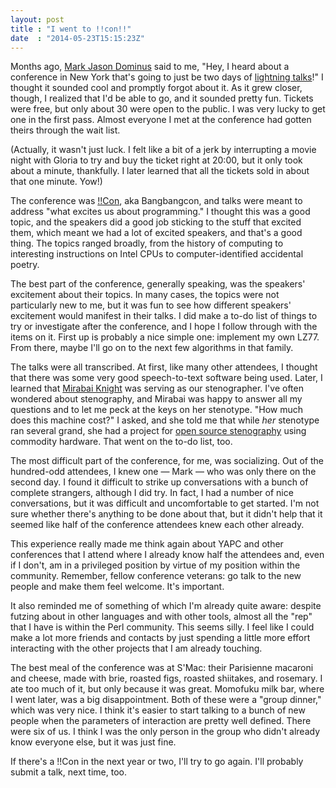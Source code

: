 ```yaml
---
layout: post
title : "I went to !!con!!"
date  : "2014-05-23T15:15:23Z"
---
```

Months ago, [Mark Jason Dominus](http://blog.plover.com/) said to me, "Hey, I
heard about a conference in New York that's going to just be two days of
[lightning talks](http://en.wikipedia.org/wiki/Lightning_talk)!"  I thought it
sounded cool and promptly forgot about it.  As it grew closer, though, I
realized that I'd be able to go, and it sounded pretty fun.  Tickets were free,
but only about 30 were open to the public.  I was very lucky to get one in the
first pass.  Almost everyone I met at the conference had gotten theirs through
the wait list.

(Actually, it wasn't just luck.  I felt like a bit of a jerk by interrupting a
movie night with Gloria to try and buy the ticket right at 20:00, but it only
took about a minute, thankfully.  I later learned that all the tickets sold in
about that one minute.  Yow!)

The conference was [!!Con](http://bangbangcon.com/), aka Bangbangcon, and talks
were meant to address "what excites us about programming."  I thought this was
a good topic, and the speakers did a good job sticking to the stuff that
excited them, which meant we had a lot of excited speakers, and that's a good
thing.  The topics ranged broadly, from the history of computing to interesting
instructions on Intel CPUs to computer-identified accidental poetry.

The best part of the conference, generally speaking, was the speakers'
excitement about their topics.  In many cases, the topics were not particularly
new to me, but it was fun to see how different speakers' excitement would
manifest in their talks.  I did make a to-do list of things to try or
investigate after the conference, and I hope I follow through with the items on
it.  First up is probably a nice simple one:  implement my own LZ77.  From
there, maybe I'll go on to the next few algorithms in that family.

The talks were all transcribed.  At first, like many other attendees, I thought
that there was some very good speech-to-text software being used.  Later, I
learned that [Mirabai Knight](http://stenoknight.com/) was serving as our
stenographer.  I've often wondered about stenography, and Mirabai was happy to
answer all my questions and to let me peck at the keys on her stenotype.  "How
much does this machine cost?" I asked, and she told me that while *her*
stenotype ran several grand, she had a project for [open source
stenography](http://stenoknight.com/wiki/Getting_Started) using commodity
hardware.  That went on the to-do list, too.

The most difficult part of the conference, for me, was socializing.  Out of the
hundred-odd attendees, I knew one — Mark — who was only there on the second
day.  I found it difficult to strike up conversations with a bunch of complete
strangers, although I did try.  In fact, I had a number of nice conversations,
but it was difficult and uncomfortable to get started.  I'm not sure whether
there's anything to be done about that, but it didn't help that it seemed like
half of the conference attendees knew each other already.

This experience really made me think again about YAPC and other conferences
that I attend where I already know half the attendees and, even if I don't, am
in a privileged position by virtue of my position within the community.
Remember, fellow conference veterans: go talk to the new people and make them
feel welcome.  It's important.

It also reminded me of something of which I'm already quite aware:  despite
futzing about in other languages and with other tools, almost all the "rep"
that I have is within the Perl community.  This seems silly.  I feel like I
could make a lot more friends and contacts by just spending a little more
effort interacting with the other projects that I am already touching.

The best meal of the conference was at S'Mac: their Parisienne macaroni and
cheese, made with brie, roasted figs, roasted shiitakes, and rosemary.  I ate
too much of it, but only because it was great.  Momofuku milk bar, where I went
later, was a big disappointment.  Both of these were a "group dinner," which
was very nice.  I think it's easier to start talking to a bunch of new people
when the parameters of interaction are pretty well defined.  There were six of
us.  I think I was the only person in the group who didn't already know
everyone else, but it was just fine.

If there's a !!Con in the next year or two, I'll try to go again.  I'll
probably submit a talk, next time, too.

